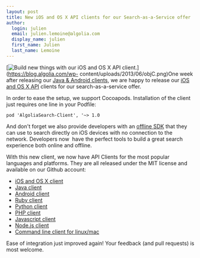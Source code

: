 ```yaml
---
layout: post
title: New iOS and OS X API clients for our Search-as-a-Service offer
author:
  login: julien
  email: julien.lemoine@algolia.com
  display_name: julien
  first_name: Julien
  last_name: Lemoine
---
```


[![Build new things with our iOS and OS X API
client.][1]](https://blog.algolia.com/wp-
content/uploads/2013/06/objC.png)One week after releasing our [Java & Android
clients][2], we are happy to release our [iOS and
OS X API][3] clients for
our search-as-a-service offer.

In order to ease the setup, we support Cocoapods. Installation of the client
just requires one line in your Podfile:

`pod 'AlgoliaSearch-Client', '~> 1.0`

And don't forget we also provide developers with an [offline
SDK][4] that they can use to search directly on
iOS devices with no connection to the network. Developers now  have the
perfect tools to build a great search experience both online and offline.

With this new client, we now have API Clients for the most popular languages
and platforms. They are all released under the MIT license and available on
our Github account:

  * [iOS and OS X client][5]
  * [Java client][6]
  * [Android client][7]
  * [Ruby client][8]
  * [Python client][9]
  * [PHP client][10]
  * [Javascript client][11]
  * [Node.js client][12]
  * [Command line client for linux/mac][13]

Ease of integration just improved again! Your feedback (and pull requests) is
most welcome.


[1]: /algoliasearch-jekyll-hyde/assets/objC.png
[2]: http://blog.algolia.com/discover-our-new-java-android-search-as-a-service-api-clients-at-droidcon-paris/
[3]: https://github.com/algolia/algoliasearch-client-objc
[4]: http://www.algolia.com/doc/ios/
[5]: https://github.com/algolia/algoliasearch-client-objc
[6]: https://github.com/algolia/algoliasearch-client-java
[7]: https://github.com/algolia/algoliasearch-client-android
[8]: https://github.com/algolia/algoliasearch-client-ruby
[9]: https://github.com/algolia/algoliasearch-client-python
[10]: https://github.com/algolia/algoliasearch-client-php
[11]: https://github.com/algolia/algoliasearch-client-js
[12]: https://github.com/algolia/algoliasearch-client-node
[13]: https://github.com/algolia/algoliasearch-client-cmd
